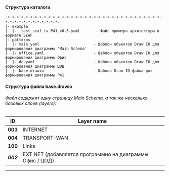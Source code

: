 #### Структура каталога
    -*-*-*-*-*-*-*-*-*-*-*-*-*-*-*-*-*-*-*-*-*-*-*-*-*-*-*-*-*-*-*-*-*-*-*-*-*-*-*-*-*-*-*-*-*-*-
    |- example                            
    |  |-  test_seaf_ta_P41_v0.5.yaml       - Файл примера архитектуры в формате SEAF
    |- patterns                             
    |  |- main.yaml                        - Шаблон объектов Draw IO для формирования диаграммы 'Main Schema'
    |  |- office.yaml                      - Шаблон объектов Draw IO для формирования диаграммы Офис 
    |  |- dc.yaml                          - Шаблон объектов Draw IO для формирования диаграммы ЦОД
    |  |- base.drawio                      - Шаблон Draw IO файла для формирования диаграммы Р41

#### Структура файла base.drawio

###### Файл содержит одну страницу Main Schema, а так же несколько базовых слоев (layers):

| ID        | Layer name                                               |
|-----------|----------------------------------------------------------|
| **003**   | INTERNET                                                 |
| **004**   | TRANSPORT-WAN                                            | 
| **100**   | Links                                                    |
| ***002*** | EXT NET (добавляется программно на диаграммы Офис / ЦОД) |       
------------------------------------------------------------------------------------